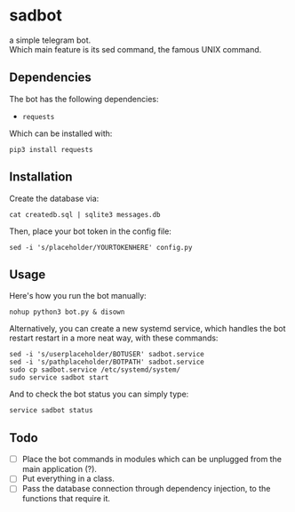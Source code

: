 # sadbot
a simple telegram bot.  
Which main feature is its sed command, the famous UNIX command.

## Dependencies
The bot has the following dependencies:
- `requests`

Which can be installed with:
```
pip3 install requests
```

## Installation
Create the database via:
```
cat createdb.sql | sqlite3 messages.db
```
Then, place your bot token in the config file:
```
sed -i 's/placeholder/YOURTOKENHERE' config.py
```

## Usage
Here's how you run the bot manually:  
```
nohup python3 bot.py & disown
```
Alternatively, you can create a new systemd service, which handles the bot restart
restart in a more neat way, with these commands:
```
sed -i 's/userplaceholder/BOTUSER' sadbot.service
sed -i 's/pathplaceholder/BOTPATH' sadbot.service
sudo cp sadbot.service /etc/systemd/system/
sudo service sadbot start
```
And to check the bot status you can simply type:
```
service sadbot status
```

## Todo
- [ ] Place the bot commands in modules which can be unplugged from the
main application (?).
- [ ] Put everything in a class.
- [ ] Pass the database connection through dependency injection, to the
functions that require it.
